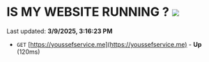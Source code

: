 # IS MY WEBSITE RUNNING ? [![](https://img.shields.io/static/v1?label=Sponsor&message=%E2%9D%A4&logo=GitHub&color=%23fe8e86)](https://github.com/sponsors/Youssef-Lehmam)

Last updated: **3/9/2025, 3:16:23 PM**

- `GET` [https://youssefservice.me](https://youssefservice.me) - **Up** (120ms)
